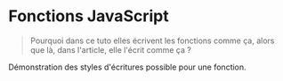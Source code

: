 # Fonctions JavaScript

> Pourquoi dans ce tuto elles écrivent les fonctions comme ça, alors que là, dans l'article, elle l'écrit comme ça ?

Démonstration des styles d'écritures possible pour une fonction.
